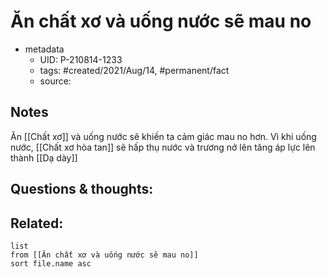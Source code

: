---
---

# Ăn chất xơ và uống nước sẽ mau no

- metadata
	- UID: P-210814-1233
	- tags: #created/2021/Aug/14, #permanent/fact 
	- source: 

## Notes
Ăn [[Chất xơ]] và uống nước sẽ khiến ta cảm giác mau no hơn. Vì khi uống nước, [[Chất xơ hòa tan]] sẽ hấp thụ nước và trương nở lên tăng áp lực lên thành [[Dạ dày]]

## Questions & thoughts:

## Related:
```dataview
list
from [[Ăn chất xơ và uống nước sẽ mau no]]
sort file.name asc
```
